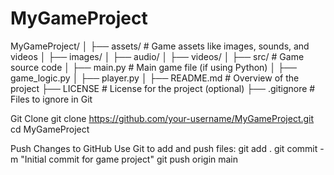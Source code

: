 # MyGameProject
MyGameProject/
│
├── assets/          # Game assets like images, sounds, and videos
│   ├── images/
│   ├── audio/
│   ├── videos/
│
├── src/             # Game source code
│   ├── main.py      # Main game file (if using Python)
│   ├── game_logic.py
│   ├── player.py
│
├── README.md        # Overview of the project
├── LICENSE          # License for the project (optional)
├── .gitignore       # Files to ignore in Git




   Git Clone 
git clone https://github.com/your-username/MyGameProject.git
cd MyGameProject




Push Changes to GitHub
Use Git to add and push files:
git add .
git commit -m "Initial commit for game project"
git push origin main
